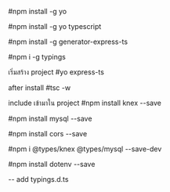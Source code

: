 #npm install -g yo

#npm install -g yo typescript

#npm install -g generator-express-ts


#npm i -g typings

เริ่มสร้าง project
#yo express-ts

after install
#tsc -w

include เข้ามาใน project
#npm install knex --save

#npm install mysql --save

#npm install cors --save

#npm i @types/knex @types/mysql --save-dev

#npm install dotenv --save

-- add 
typings.d.ts
